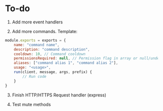 To-do
=====

1. Add more event handlers

2. Add more commands. Template:

```js
module.exports = exports = {
    name: "command name",
    description: "command description",
    cooldown: 10, // Command cooldown
    permissionsRequired: null, // Permission flag in array or null/undefined for nothing
    aliases: ["command alias 1", "command alias 2"],
    usage: "<usage>",
    run(client, message, args, prefix) {
        // Run code
    }
}
```

3. Finish HTTP/HTTPS Request handler (express)

4. Test mute methods
